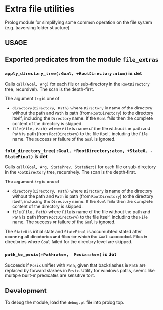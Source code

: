 # Extra file utilities

Prolog module for simplifying some common operation on the file system (e.g. traversing folder structure)

## USAGE

## Exported predicates from the module `file_extras`

### `apply_directory_tree(:Goal, +RootDirectory:atom)` is det
Calls `call(Goal, Arg)` for each file or sub-directory in the 
`RootDirectory` tree, recursively. The scan is the depth-first. 

The argument `Arg` is one of 

* `directory(Directory, Path)`  where `Directory` is name of the directory without 
  the path and `Path` is path (from `RootDirectory`) to the directory itself, 
  including the `Directory` name. If the `Goal` fails then the complete content 
  of the directory is skipped.  
* `file(File, Path)`  where `File` is name of the file without 
  the path and `Path` is path (from `RootDirectory`) to the file itself, 
  including the `File` name. The success or failure of the `Goal` is ignored.

### `fold_directory_tree(:Goal, +RootDirectory:atom, +State0, -StateFinal)` is det
Calls `call(Goal, Arg, StatePrev, StateNext)` for each file or sub-directory in the 
`RootDirectory` tree, recursively. The scan is the depth-first. 

 The argument `Arg` is one of 

* `directory(Directory, Path)`  where `Directory` is name of the directory without 
  the path and `Path` is path (from `RootDirectory`) to the directory itself, 
  including the `Directory` name. If the `Goal` fails then the complete content 
  of the directory is skipped.  
* `file(File, Path)`  where `File` is name of the file without 
  the path and `Path` is path (from `RootDirectory`) to the file itself, 
  including the `File` name. The success or failure of the `Goal` is ignored.

The `State0` is initial state and `StateFinal` is accumulated stated after 
scanning all directories and files for which the `Goal` succeeded. Files in directories
where `Goal` failed for the directory level are skipped. 

### `path_to_posix(+Path:atom, -Posix:atom)` is det
Succeeds if `Posix` unifies with `Path`, given that backslashes in `Path` 
are replaced by forward slashes in `Posix`. Utility for windows paths, seems 
like multiple built-in predicates are sensitive to it. 

## Development

To debug the module, load the `debug.pl` file into prolog top.

